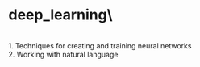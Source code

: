 # deep_learning\
<br> 1. Techniques for creating and training neural networks
<br> 2. Working with natural language
